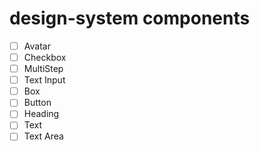 # design-system components

- [ ]  Avatar
- [ ]  Checkbox
- [ ]  MultiStep
- [ ]  Text Input
- [ ]  Box
- [ ]  Button
- [ ]  Heading
- [ ]  Text
- [ ]  Text Area
